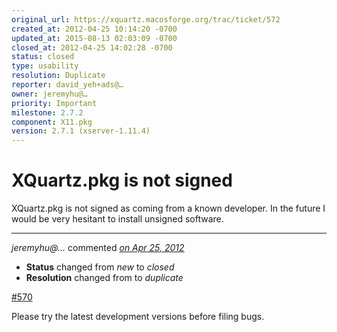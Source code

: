 ```yaml
---
original_url: https://xquartz.macosforge.org/trac/ticket/572
created_at: 2012-04-25 10:14:20 -0700
updated_at: 2015-08-13 02:03:09 -0700
closed_at: 2012-04-25 14:02:28 -0700
status: closed
type: usability
resolution: Duplicate
reporter: david_yeh+ads@…
owner: jeremyhu@…
priority: Important
milestone: 2.7.2
component: X11.pkg
version: 2.7.1 (xserver-1.11.4)
---
```


XQuartz.pkg is not signed
=========================


XQuartz.pkg is not signed as coming from a known developer. In the future I would be very hesitant to install unsigned software.



---

*jeremyhu@…* commented *[on Apr 25, 2012](https://xquartz.macosforge.org/trac/ticket/572#comment:1 "April 25, 2012 at 2:02 PM PDT")*

-   **Status** changed from *new* to *closed*
-   **Resolution** changed from to *duplicate*

[\#⁠570](https://xquartz.macosforge.org/trac/ticket/570)

Please try the latest development versions before filing bugs.



